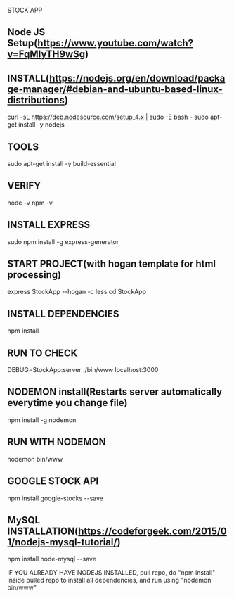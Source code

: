 STOCK APP

Node JS Setup(https://www.youtube.com/watch?v=FqMIyTH9wSg)
------

INSTALL(https://nodejs.org/en/download/package-manager/#debian-and-ubuntu-based-linux-distributions)
----
curl -sL https://deb.nodesource.com/setup_4.x | sudo -E bash -
sudo apt-get install -y nodejs

TOOLS
----
sudo apt-get install -y build-essential

VERIFY
----
node -v
npm -v

INSTALL EXPRESS
----
sudo npm install -g express-generator

START PROJECT(with hogan template for html processing)
----
express StockApp --hogan -c less
cd StockApp

INSTALL DEPENDENCIES
-----
npm install 

RUN TO CHECK
----
DEBUG=StockApp:server ./bin/www
localhost:3000

NODEMON install(Restarts server automatically everytime you change file)
-----
npm install -g nodemon

RUN WITH NODEMON
----
nodemon bin/www


GOOGLE STOCK API
----
npm install google-stocks --save


MySQL INSTALLATION(https://codeforgeek.com/2015/01/nodejs-mysql-tutorial/)
----
npm install node-mysql --save



IF YOU ALREADY HAVE NODEJS INSTALLED, pull repo, do "npm install" inside pulled repo to install all dependencies, and run using "nodemon bin/www"